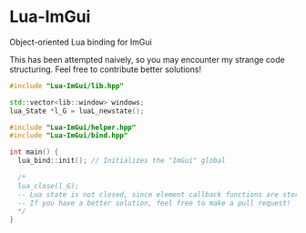 # Lua-ImGui
Object-oriented Lua binding for ImGui

This has been attempted naively, so you may encounter my strange code structuring.
Feel free to contribute better solutions!

```cpp
#include "Lua-ImGui/lib.hpp"

std::vector<lib::window> windows;
lua_State *l_G = luaL_newstate();

#include "Lua-ImGui/helper.hpp"
#include "Lua-ImGui/bind.hpp"

int main() {
  lua_bind::init(); // Initializes the "ImGui" global
  
  /* 
  lua_close(l_G); 
  -- Lua state is not closed, since element callback functions are stored in the registry
  -- If you have a better solution, feel free to make a pull request!
  */
}
```
